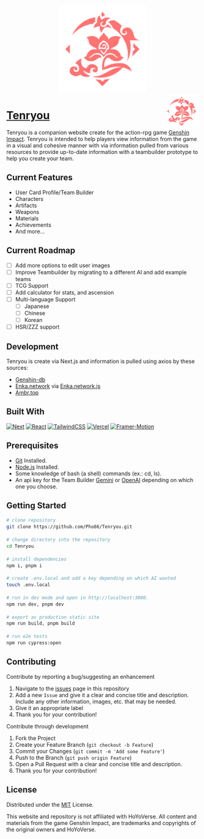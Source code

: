 <div align= "center">
 <img width="230" alt="logo@2x" src="public/icon.svg">
</div>

<img src="public/icon.svg" align="right" width="90px"/>

# [Tenryou](https://Tenryou.live)

Tenryou is a companion website create for the action-rpg game [Genshin Impact](https://genshin.mihoyo.com/). Tenryou is intended to help players view information from the game in a visual and cohesive manner with via information pulled from various resources to provide up-to-date information with a teambuilder prototype to help you create your team.

<!-- [![Contributors][contributors-shield]][contributors-url]
[![Stargazers][stars-shield]][stars-url]
[![Issues][issues-shield]][issues-url]
[![MIT License][license-shield]][license-url] -->

## Current Features
* User Card Profile/Team Builder
* Characters
* Artifacts
* Weapons
* Materials
* Achievements
* And more...

## Current Roadmap
- [ ] Add more options to edit user images
- [ ] Improve Teambuilder by migrating to a different AI and add example teams
- [ ] TCG Support
- [ ] Add calculator for stats, and ascension
- [ ] Multi-language Support
    - [ ] Japanese
    - [ ] Chinese
    - [ ] Korean
- [ ] HSR/ZZZ support

## Development
Tenryou is create via Next.js and information is pulled using axios by these sources:

* [Genshin-db](https://github.com/theBowja/genshin-db)
* [Enka.network](https://enka.network/) via [Enka.network.js](https://github.com/Jelosus2/enkanetwork.js)
* [Ambr.top](https://ambr.top/)

## Built With

[![Next][Next.js]][Next-url]
[![React][React.js]][React-url]
[![TailwindCSS][TailwindCSS]][TailwindCSS-url]
[![Vercel][Vercel]][Vercel-url]
[![Framer-Motion][Framer-Motion]][Framer-Motion-url]

## Prerequisites

* [Git](https://git-scm.com/downloads) Installed.
* [Node.js](https://nodejs.org/en/) Installed.
* Some knowledge of bash (a shell) commands (ex.: cd, ls).
* An api key for the Team Builder [Gemini](https://ai.google.dev/gemini-api) or [OpenAI](https://platform.openai.com/) depending on which one you choose.

## Getting Started
``` bash
# clone repository
git clone https://github.com/Pho86/Tenryou.git

# change directory into the repository
cd Tenryou

# install dependencies
npm i, pnpm i

# create .env.local and add a key depending on which AI wanted
touch .env.local

# run in dev mode and open in http://localhost:3000.
npm run dev, pnpm dev

# export as production static site
npm run build, pnpm build

# run e2e tests
npm run cypress:open

```

## Contributing

Contribute by reporting a bug/suggesting an enhancement

1. Navigate to the [issues](https://github.com/pho86/Tenryou/issues) page in this repository
2. Add a new `Issue` and give it a clear and concise title and description. Include any other information, images, etc. that may be needed.
3. Give it an appropriate label
4. Thank you for your contribution!

Contribute through development

1. Fork the Project
2. Create your Feature Branch (`git checkout -b Feature`)
3. Commit your Changes (`git commit -m 'Add some Feature'`)
4. Push to the Branch (`git push origin Feature`)
5. Open a Pull Request with a clear and concise title and description.
6. Thank you for your contribution!


## License

Distributed under the [MIT](https://github.com/pho86/Tenryou/blob/main/LICENSE) License. 

This website and repository is not affiliated with HoYoVerse.
All content and materials from the game Genshin Impact, are trademarks and copyrights of the original owners and HoYoVerse.


<!-- MARKDOWN LINKS & IMAGES -->
[contributors-shield]: https://img.shields.io/github/contributors/pho86/Tenryou.svg?style=for-the-badge
[contributors-url]: https://github.com/pho86/Tenryou/graphs/contributors
[stars-shield]: https://img.shields.io/github/stars/pho86/Tenryou.svg?style=for-the-badge
[stars-url]: https://github.com/pho86/Tenryou/stargazers
[issues-shield]: https://img.shields.io/github/issues/pho86/Tenryou.svg?style=for-the-badge
[issues-url]: https://github.com/pho86/Tenryou/issues
[license-shield]: https://img.shields.io/github/license/pho86/Tenryou.svg?style=for-the-badge
[license-url]: https://github.com/pho86/Tenryou/blob/master/LICENSE.txt

[Next.js]: https://img.shields.io/badge/next.js-000000?style=for-the-badge&logo=nextdotjs&logoColor=white
[Next-url]: https://nextjs.org/
[React.js]: https://img.shields.io/badge/React-20232A?style=for-the-badge&logo=react&logoColor=61DAFB
[React-url]: https://reactjs.org/
[TailwindCSS]: https://img.shields.io/badge/tailwindcss-%2338B2AC.svg?style=for-the-badge&logo=tailwind-css&logoColor=white
[TailwindCSS-url]: https://tailwindcss.com/
[Vercel]: https://img.shields.io/badge/vercel-%23000000.svg?style=for-the-badge&logo=vercel&logoColor=white
[Vercel-url]: https://vercel.com/
[Framer-Motion]: https://img.shields.io/badge/Framer-black?style=for-the-badge&logo=framer&logoColor=white
[Framer-Motion-url]: https://www.framer.com/motion/
